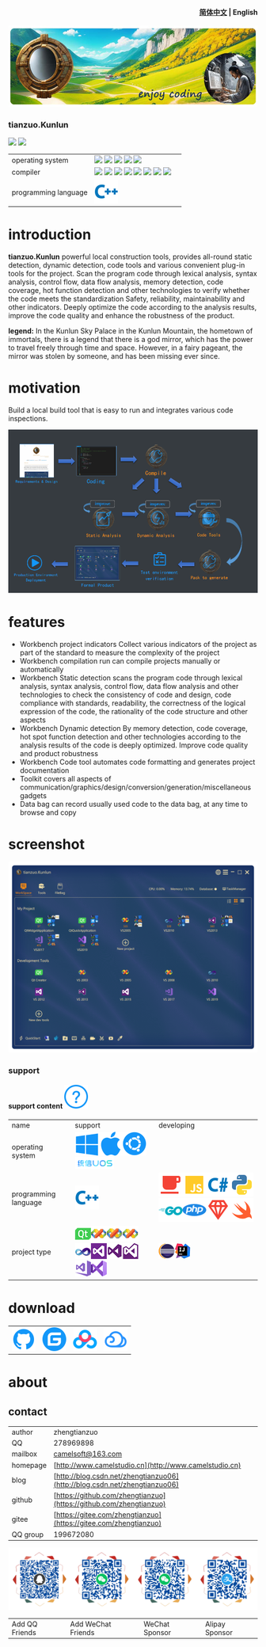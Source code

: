 ﻿<h4 align="right"><strong><a href="README.md">简体中文</a></strong> | English</h4>

![](./common/logo_devs.jpg)

### tianzuo.Kunlun

![](https://img.shields.io/badge/release-1.0.0.0-blue.svg)
![](https://img.shields.io/badge/date-24.1.1-orange.svg)

||||
|--|--|--|
|operating system|![](https://img.shields.io/badge/os-windows_7+-blue.svg) ![](https://img.shields.io/badge/os-macos_10.14+-lightgrey.svg) ![](https://img.shields.io/badge/os-ubuntu_20.04+-orange.svg) ![](https://img.shields.io/badge/os-android_5.0+-green.svg) ![](https://img.shields.io/badge/os-ios_12.0+-lightgrey.svg)||
|compiler|![](https://img.shields.io/badge/c++-11-blue.svg) ![](https://img.shields.io/badge/msvc-14.0-blue.svg) ![](https://img.shields.io/badge/msvc-14.1-blue.svg) ![](https://img.shields.io/badge/msvc-14.2-blue.svg) ![](https://img.shields.io/badge/msvc-14.3-blue.svg) ![](https://img.shields.io/badge/ndk-21.3-green.svg) ![](https://img.shields.io/badge/llvm-10.0-lightgrey.svg) ![](https://img.shields.io/badge/gcc-9.4-orange.svg)||
|programming language|![](common/Language_cpp.svg)|

# introduction

**tianzuo.Kunlun** powerful local construction tools, provides all-round static detection, dynamic detection, code tools and various convenient plug-in tools for the project. Scan the program code through lexical analysis, syntax analysis, control flow, data flow analysis, memory detection, code coverage, hot function detection and other technologies to verify whether the code meets the standardization Safety, reliability, maintainability and other indicators. Deeply optimize the code according to the analysis results, improve the code quality and enhance the robustness of the product.

**legend:**
In the Kunlun Sky Palace in the Kunlun Mountain, the hometown of immortals, there is a legend that there is a god mirror, which has the power to travel freely through time and space. However, in a fairy pageant, the mirror was stolen by someone, and has been missing ever since.

# motivation
Build a local build tool that is easy to run and integrates various code inspections.

![](./images_en/cap000.png)

# features
- Workbench project indicators Collect various indicators of the project as part of the standard to measure the complexity of the project
- Workbench compilation run can compile projects manually or automatically
- Workbench Static detection scans the program code through lexical analysis, syntax analysis, control flow, data flow analysis and other technologies to check the consistency of code and design, code compliance with standards, readability, the correctness of the logical expression of the code, the rationality of the code structure and other aspects
- Workbench Dynamic detection By memory detection, code coverage, hot spot function detection and other technologies according to the analysis results of the code is deeply optimized. Improve code quality and product robustness
- Workbench Code tool automates code formatting and generates project documentation
- Toolkit covers all aspects of communication/graphics/design/conversion/generation/miscellaneous gadgets
- Data bag can record usually used code to the data bag, at any time to browse and copy

# screenshot
![](./images_en/cap001.png)

### support
#### support content ![](./common/com_btnHelp.svg)


||||
|--|--|--|
|name|support|developing|
|operating system|![](./common/windows.svg)![](./common/macos.svg)![](./common/ubuntu.svg)![](./common/uos.png)||
|programming language|![](./common/Language_cpp.svg)|![](./common/Language_java.svg)![](./common/Language_js.svg)![](./common/Language_csharp.svg)![](./common/Language_python.svg)![](./common/Language_go.svg)![](./common/Language_php.svg)![](./common/Language_ruby.svg)![](./common/Language_swift.svg)|
|project type|![](./common/IDE_Qt.png)![](./common/IDE_VS2003.png)![](./common/IDE_VS2005.png)![](./common/IDE_VS2008.png)![](./common/IDE_VS2010.png)![](./common/IDE_VS2012.png)![](./common/IDE_VS2013.png)![](./common/IDE_VS2015.png)![](./common/IDE_VS2017.png)![](./common/IDE_VS2019.png)|![](./common/IDE_ECLIPSE.png)![](./common/IDE_IntellijIDEA.png)|

# download

|||||
|--|--|--|--|
|[![download](common/com_btnGitHub.svg)](https://github.com/zhengtianzuo/tianzuo.Kunlun/releases)|[![download](common/com_btnGitee.svg)](https://gitee.com/zhengtianzuo/tianzuo.Kunlun/releases)|[![download](common/down_baidu.svg)](https://pan.baidu.com/s/1Abnr2yTAHukV8AyX2-ZK1A?pwd=1234)|[![download](common/down_weiyun.svg)](https://share.weiyun.com/1WNeAnwL)|


# about
## contact

||||
|--|--|--|
|author|zhengtianzuo||
|QQ|278969898||
|mailbox|camelsoft@163.com||
|homepage|[http://www.camelstudio.cn](http://www.camelstudio.cn)||
|blog|[http://blog.csdn.net/zhengtianzuo06](http://blog.csdn.net/zhengtianzuo06)||
|github|[https://github.com/zhengtianzuo](https://github.com/zhengtianzuo)||
|gitee|[https://gitee.com/zhengtianzuo](https://gitee.com/zhengtianzuo)||
|QQ group|199672080||

![](./common/allinone.png)

|||||
|--|--|--|--|
|Add QQ Friends|Add WeChat Friends|WeChat Sponsor|Alipay Sponsor|
